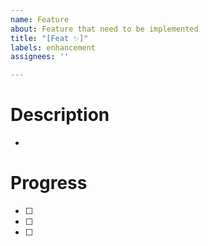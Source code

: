 ```yaml
---
name: Feature
about: Feature that need to be implemented
title: "[Feat ✨]"
labels: enhancement
assignees: ''

---
```


# Description
-
# Progress

- ☐
- ☐
- ☐
